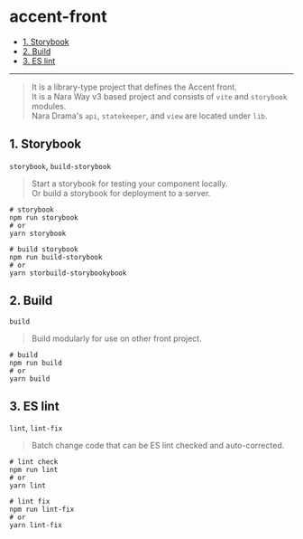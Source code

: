 # accent-front

- [1. Storybook](#1-storybook)
- [2. Build](#2-build)
- [3. ES lint](#3-es-lint)

--- 

> It is a library-type project that defines the Accent front.  
> It is a Nara Way v3 based project and consists of `vite` and `storybook` modules.  
> Nara Drama's `api`, `statekeeper`, and `view` are located under `lib`.

## 1. Storybook

`storybook`, `build-storybook`

> Start a storybook for testing your component locally.  
> Or build a storybook for deployment to a server.

```shell
# storybook
npm run storybook
# or
yarn storybook

# build storybook
npm run build-storybook
# or
yarn storbuild-storybookybook
```

## 2. Build

`build`

> Build modularly for use on other front project.  

```shell
# build
npm run build
# or
yarn build
```

## 3. ES lint

`lint`, `lint-fix`

> Batch change code that can be ES lint checked and auto-corrected.

```shell
# lint check
npm run lint
# or
yarn lint

# lint fix
npm run lint-fix
# or
yarn lint-fix
```
